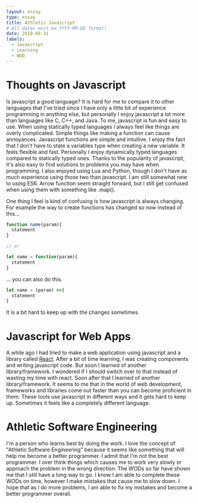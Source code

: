 ```yaml
---
layout: essay
type: essay
title: Athletic Javascript
# All dates must be YYYY-MM-DD format!
date: 2018-08-31
labels:
  - Javascript
  - Learning
  - WOD
---
```

# Thoughts on Javascript

Is javascript a good language? It is hard for me to compare it to other languages that I've tried since I have only a little bit of experience programming in anything else, but personally I enjoy javascript a lot more than languages like C, C++, and Java. To me, javascript is fun and easy to use. When using statically typed languages I always feel like things are overly complicated. Simple things like making a function can cause annoyances. Javascript functions are simple and intuitive. I enjoy the fact that I don't have to state a variables type when creating a new variable. It feels flexible and fast. Personally I enjoy dynamically typed languages compared to statically typed ones. Thanks to the popularity of javascript, it's also easy to find solutions to problems you may have when programming. I also enjoyed using Lua and Python, though I don't have as much experience using those two than javascript. I am still somewhat new to using ES6. Arrow function seem straight forward, but I still get confused when using them with something like .map().

One thing I feel is kind of confusing is how javascript is always changing.  For example the way to create functions has changed so now instead of this...
```javascript
function name(param){
  statement
}

// or

let name = function(param){
  statement
}
```
... you can also do this.
```javascript
let name = (param) =>{
  statement
}
```
It is a bit hard to keep up with the changes sometimes.



# Javascript for Web Apps
A while ago I had tried to make a web application using javascript and a library called <a href='https://reactjs.org/'>React</a>.  After a bit of time learning, I was creating components and writing javascript code.  But soon I learned of another library/framework.  I wondered if I should switch over to that instead of wasting my time with react.  Soon after that I learned of another library/framework.  It seems to me that in the world of web development, frameworks and libraries come out faster than you can become proficient in them.  These tools use javascript in different ways and it gets hard to keep up.  Sometimes it feels like a completely different language.  

# Athletic Software Engineering
I'm a person who learns best by doing the work. I love the concept of "Athletic Software Engineering" because it seems like something that will help me become a better programmer. I admit that I'm not the best programmer. I over think things which causes me to work very slowly or approach the problem in the wrong direction. The WODs so far have shown me that I still have a long way to go. I know I am able to complete these WODs on time, however I make mistakes that cause me to slow down. I hope that as I do more problems, I am able to fix my mistakes and become a better programmer overall. 
